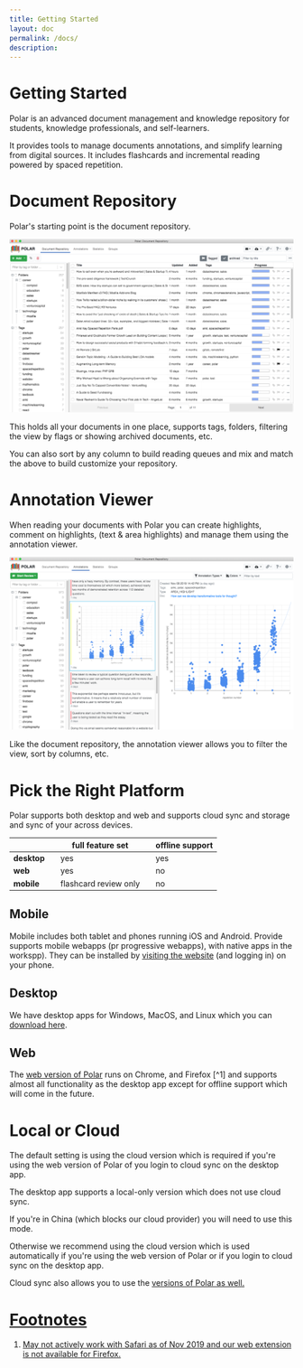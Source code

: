 ```yaml
---
title: Getting Started
layout: doc
permalink: /docs/
description:
---
```


# Getting Started

Polar is an advanced document management and knowledge repository for students, knowledge professionals, and self-learners.

It provides tools to manage documents annotations, and simplify learning from digital sources. It includes flashcards and incremental reading powered by spaced repetition.

# Document Repository

Polar's starting point is the document repository.

<img class="img-fluid" src="../assets/screenshots/2019-11-document-view.png">
<!-- <img  src="./2019-11-document-view"> -->


This holds all your documents in one place, supports tags, folders, filtering the view by flags or showing archived documents, etc.

You can also sort by any column to build reading queues and mix and match the above to build customize your repository.

# Annotation Viewer

When reading your documents with Polar you can create highlights, comment on highlights, (text & area highlights) and manage them
using the annotation viewer.

<img class="img-fluid" src="../assets/screenshots/2019-11-annotation-view.png">

Like the document repository, the annotation viewer allows you to filter the view, sort by columns, etc.

# Pick the Right Platform

Polar supports both desktop and web and supports cloud sync and storage and sync of your across devices.

|             |     | full feature set      |     | offline support |
| ----------- | --- | --------------------- | --- | --------------- |
| **desktop** |     | yes                   |     | yes             |
| **web**     |     | yes                   |     | no              |
| **mobile**  |     | flashcard review only |     | no              |

## Mobile

Mobile includes both tablet and phones running iOS and Android. Provide supports mobile webapps (pr progressive webapps), with native apps in the workspp). They can be installed by <a href="https://app.getpolarized.io" target="_blank">visiting the website</a> (and logging in) on your phone.

## Desktop

We have desktop apps for Windows, MacOS, and Linux which you can <a href="https://getpolarized.io/download.html" target="_blank">download here</a>.

## Web

The <a href="https://app.getpolarized.io" target="_blank">web version of Polar</a> runs on Chrome, and Firefox [^1] and supports almost all functionality as the desktop app except
for offline support which will come in the future.

# Local or Cloud

The default setting is using the cloud version which is required if you're using the web version of Polar of you login to cloud sync on the desktop app.

The desktop app supports a local-only version which does not use cloud sync.

If you're in China (which blocks our cloud provider) you will need to use this mode.

Otherwise we recommend using the cloud version which is used automatically if you're using the web version of Polar
or if you login to cloud sync on the desktop app.

Cloud sync also allows you to use the <a href="/docs/mobile.html" target="_blank"> versions of Polar as well.

# Footnotes

1. May not actively work with Safari as of Nov 2019 and our web extension is not available for Firefox.

